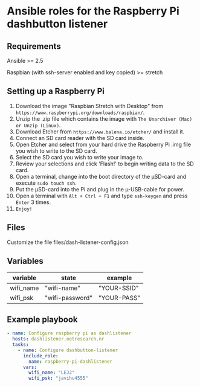 # Ansible roles for the Raspberry Pi dashbutton listener

## Requirements

Ansible >= 2.5

Raspbian (with ssh-server enabled and key copied) >= stretch

## Setting up a Raspberry Pi

 1. Download the image "Raspbian Stretch with Desktop" from `https://www.raspberrypi.org/downloads/raspbian/`.
 2. Unzip the .zip file which contains the image with `The Unarchiver (Mac) or Unzip (Linux)`.
 3. Download Etcher from `https://www.balena.io/etcher/` and install it.
 4. Connect an SD card reader with the SD card inside.
 5. Open Etcher and select from your hard drive the Raspberry Pi .img file you wish to write to the SD card.
 6. Select the SD card you wish to write your image to.
 7. Review your selections and click 'Flash!' to begin writing data to the SD card.
 8. Open a terminal, change into the boot directory of the µSD-card and execute `sudo touch ssh`.
 9. Put the µSD-card into the Pi and plug in the µ-USB-cable for power.
10. Open a terminal with `Alt + Ctrl + F1` and type `ssh-keygen` and press `Enter` 3 times.
11. `Enjoy!`

## Files

Customize the file files/dash-listener-config.json

## Variables

| variable   | state           | example       |
| ---------- | --------------- | ------------- |
| wifi_name  | "wifi-name"     | "YOUR-SSID"   |
| wifi_psk   | "wifi-password" | "YOUR-PASS"   |

## Example playbook

```yaml
- name: Configure raspberry pi as dashlistener
  hosts: dashlistener.netresearch.nr
  tasks:
    - name: Configure dashbutton-listener
      include_role:
        name: raspberry-pi-dashlistener
      vars:
        wifi_name: "LEJ2"
        wifi_psk: "javihu4555"
```
